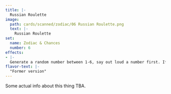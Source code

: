 ```yaml
---
title: |-
  Russian Roulette
image: 
  path: cards/scanned/zodiac/06 Russian Roulette.png
  text: |-
    Russian Roulette
set:
  name: Zodiac & Chances
  number: 6
effects: 
- |-
  Generate a random number between 1-6, say out loud a number first. If the numbers match, you lose. If they do not match, draw that number of cards.
flavor-text: |-
  "Former version"
---
```

Some actual info about this thing TBA.
